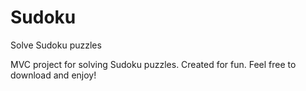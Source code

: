 Sudoku
======

Solve Sudoku puzzles

MVC project for solving Sudoku puzzles.  Created for fun.  Feel free to download and enjoy!

